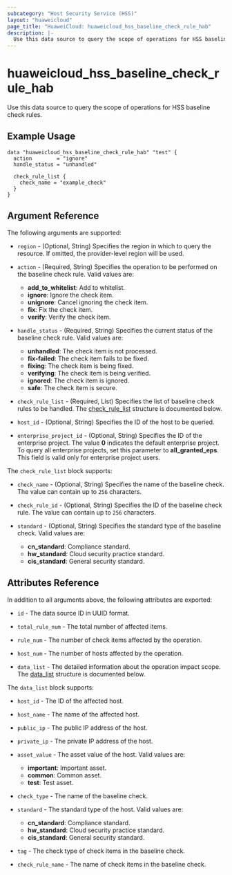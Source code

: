 ```yaml
---
subcategory: "Host Security Service (HSS)"
layout: "huaweicloud"
page_title: "HuaweiCloud: huaweicloud_hss_baseline_check_rule_hab"
description: |-
  Use this data source to query the scope of operations for HSS baseline check rules.
---
```


# huaweicloud_hss_baseline_check_rule_hab

Use this data source to query the scope of operations for HSS baseline check rules.

## Example Usage

```hcl
data "huaweicloud_hss_baseline_check_rule_hab" "test" {
  action        = "ignore"
  handle_status = "unhandled"

  check_rule_list {
    check_name = "example_check"
  }
}
```

## Argument Reference

The following arguments are supported:

* `region` - (Optional, String) Specifies the region in which to query the resource. If omitted, the provider-level
  region will be used.

* `action` - (Required, String) Specifies the operation to be performed on the baseline check rule.
  Valid values are:
  + **add_to_whitelist**: Add to whitelist.
  + **ignore**: Ignore the check item.
  + **unignore**: Cancel ignoring the check item.
  + **fix**: Fix the check item.
  + **verify**: Verify the check item.

* `handle_status` - (Required, String) Specifies the current status of the baseline check rule.
  Valid values are:
  + **unhandled**: The check item is not processed.
  + **fix-failed**: The check item fails to be fixed.
  + **fixing**: The check item is being fixed.
  + **verifying**: The check item is being verified.
  + **ignored**: The check item is ignored.
  + **safe**: The check item is secure.

* `check_rule_list` - (Required, List) Specifies the list of baseline check rules to be handled.
  The [check_rule_list](#check_rule_list_Struct) structure is documented below.

* `host_id` - (Optional, String) Specifies the ID of the host to be queried.

* `enterprise_project_id` - (Optional, String) Specifies the ID of the enterprise project. The value **0** indicates
  the default enterprise project. To query all enterprise projects, set this parameter to **all_granted_eps**.
  This field is valid only for enterprise project users.

<a name="check_rule_list_Struct"></a>
The `check_rule_list` block supports:

* `check_name` - (Optional, String) Specifies the name of the baseline check.
  The value can contain up to `256` characters.

* `check_rule_id` - (Optional, String) Specifies the ID of the baseline check rule.
  The value can contain up to `256` characters.

* `standard` - (Optional, String) Specifies the standard type of the baseline check.
  Valid values are:
  + **cn_standard**: Compliance standard.
  + **hw_standard**: Cloud security practice standard.
  + **cis_standard**: General security standard.

## Attributes Reference

In addition to all arguments above, the following attributes are exported:

* `id` - The data source ID in UUID format.

* `total_rule_num` - The total number of affected items.

* `rule_num` - The number of check items affected by the operation.

* `host_num` - The number of hosts affected by the operation.

* `data_list` - The detailed information about the operation impact scope.
  The [data_list](#data_list_Struct) structure is documented below.

<a name="data_list_Struct"></a>
The `data_list` block supports:

* `host_id` - The ID of the affected host.

* `host_name` - The name of the affected host.

* `public_ip` - The public IP address of the host.

* `private_ip` - The private IP address of the host.

* `asset_value` - The asset value of the host. Valid values are:
  + **important**: Important asset.
  + **common**: Common asset.
  + **test**: Test asset.

* `check_type` - The name of the baseline check.

* `standard` - The standard type of the host. Valid values are:
  + **cn_standard**: Compliance standard.
  + **hw_standard**: Cloud security practice standard.
  + **cis_standard**: General security standard.

* `tag` - The check type of check items in the baseline check.

* `check_rule_name` - The name of check items in the baseline check.
